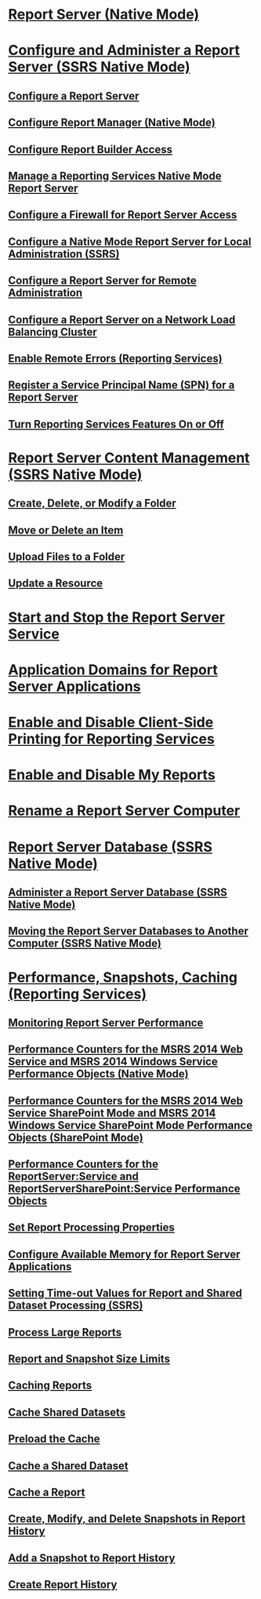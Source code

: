 # [Report Server (Native Mode)](reporting-services-report-server-native-mode.md)
# [Configure and Administer a Report Server (SSRS Native Mode)](configure-and-administer-a-report-server-ssrs-native-mode.md)
## [Configure a Report Server](configure-a-report-server-reporting-services-native-mode.md)
## [Configure Report Manager (Native Mode)](configure-web-portal.md)
## [Configure Report Builder Access](configure-report-builder-access.md)
## [Manage a Reporting Services Native Mode Report Server](manage-a-reporting-services-native-mode-report-server.md)
## [Configure a Firewall for Report Server Access](configure-a-firewall-for-report-server-access.md)
## [Configure a Native Mode Report Server for Local Administration (SSRS)](configure-a-native-mode-report-server-for-local-administration-ssrs.md)
## [Configure a Report Server for Remote Administration](configure-a-report-server-for-remote-administration.md)
## [Configure a Report Server on a Network Load Balancing Cluster](configure-a-report-server-on-a-network-load-balancing-cluster.md)
## [Enable Remote Errors (Reporting Services)](enable-remote-errors-reporting-services.md)
## [Register a Service Principal Name (SPN) for a Report Server](register-a-service-principal-name-spn-for-a-report-server.md)
## [Turn Reporting Services Features On or Off](turn-reporting-services-features-on-or-off.md)
# [Report Server Content Management (SSRS Native Mode)](report-server-content-management-ssrs-native-mode.md)
## [Create, Delete, or Modify a Folder](create-delete-or-modify-a-folder-report-manager.md)
## [Move or Delete an Item](move-or-delete-an-item-report-manager.md)
## [Upload Files to a Folder](upload-files-to-a-folder.md)
## [Update a Resource](update-a-resource-report-manager.md)
# [Start and Stop the Report Server Service](start-and-stop-the-report-server-service.md)
# [Application Domains for Report Server Applications](application-domains-for-report-server-applications.md)
# [Enable and Disable Client-Side Printing for Reporting Services](enable-and-disable-client-side-printing-for-reporting-services.md)
# [Enable and Disable My Reports](enable-and-disable-my-reports.md)
# [Rename a Report Server Computer](rename-a-report-server-computer.md)
# [Report Server Database (SSRS Native Mode)](report-server-database-ssrs-native-mode.md)
## [Administer a Report Server Database (SSRS Native Mode)](administer-a-report-server-database-ssrs-native-mode.md)
## [Moving the Report Server Databases to Another Computer (SSRS Native Mode)](moving-the-report-server-databases-to-another-computer-ssrs-native-mode.md)
# [Performance, Snapshots, Caching (Reporting Services)](performance-snapshots-caching-reporting-services.md)
## [Monitoring Report Server Performance](monitoring-report-server-performance.md)
## [Performance Counters for the MSRS 2014 Web Service and MSRS 2014 Windows Service Performance Objects (Native Mode)](performance-counters-msrs-2011-web-service-performance-objects.md)
## [Performance Counters for the MSRS 2014 Web Service SharePoint Mode and MSRS 2014 Windows Service SharePoint Mode Performance Objects (SharePoint Mode)](performance-counters-msrs-2011-sharepoint-mode-performance-objects.md)
## [Performance Counters for the ReportServer:Service and ReportServerSharePoint:Service Performance Objects](performance-counters-reportserver-service-performance-objects.md)
## [Set Report Processing Properties](set-report-processing-properties.md)
## [Configure Available Memory for Report Server Applications](configure-available-memory-for-report-server-applications.md)
## [Setting Time-out Values for Report and Shared Dataset Processing (SSRS)](setting-time-out-values-for-report-and-shared-dataset-processing-ssrs.md)
## [Process Large Reports](process-large-reports.md)
## [Report and Snapshot Size Limits](report-and-snapshot-size-limits.md)
## [Caching Reports](caching-reports-ssrs.md)
## [Cache Shared Datasets](cache-shared-datasets-ssrs.md)
## [Preload the Cache](preload-the-cache-report-manager.md)
## [Cache a Shared Dataset](cache-a-shared-dataset.md)
## [Cache a Report](cache-a-report-report-manager.md)
## [Create, Modify, and Delete Snapshots in Report History](create-modify-and-delete-snapshots-in-report-history.md)
## [Add a Snapshot to Report History](add-a-snapshot-to-report-history-report-manager.md)
## [Create Report History](create-report-history-reporting-services-in-sharepoint-integrated-mode.md)
